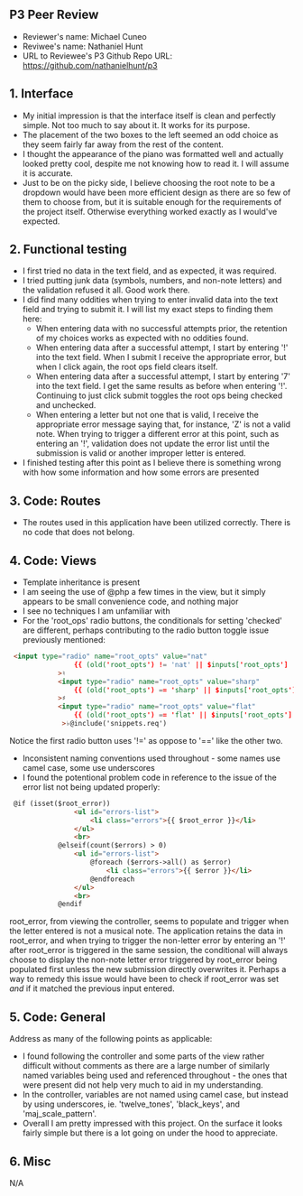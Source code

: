 ## P3 Peer Review

+ Reviewer's name: Michael Cuneo
+ Reviwee's name: Nathaniel Hunt
+ URL to Reviewee's P3 Github Repo URL: https://github.com/nathanielhunt/p3

## 1. Interface

+ My initial impression is that the interface itself is clean and perfectly simple. Not too much to say about it. It works for its purpose.
+ The placement of the two boxes to the left seemed an odd choice as they seem fairly far away from the rest of the content.
+ I thought the appearance of the piano was formatted well and actually looked pretty cool, despite me not knowing how to read it. I
will assume it is accurate.
+ Just to be on the picky side, I believe choosing the root note to be a dropdown would have been more efficient design as 
there are so few of them to choose from, but it is suitable enough for the requirements of the project itself. Otherwise everything
worked exactly as I would've expected.


## 2. Functional testing

+ I first tried no data in the text field, and as expected, it was required.
+ I tried putting junk data (symbols, numbers, and non-note letters) and the validation refused it all. Good work there.
+ I did find many oddities when trying to enter invalid data into the text field and trying to submit it. I will list my exact steps to
finding them here:
    + When entering data with no successful attempts prior, the retention of my choices works as expected with no oddities found.
    + When entering data after a successful attempt, I start by entering '!' into the text field. When I submit I receive the       appropriate error, but when I click again, the root ops field clears itself.
    + When entering data after a successful attempt, I start by entering '7' into the text field. I get the same results as before when
    entering '!'. Continuing to just click submit toggles the root ops being checked and unchecked.
    + When entering a letter but not one that is valid, I receive the appropriate error message saying that, for instance, 'Z' is not a valid note. When trying to trigger a different error at this point, such as entering an '!', validation does not update the error list until the submission is valid or another improper letter is entered.
+ I finished testing after this point as I believe there is something wrong with how some information and how some errors are
presented


## 3. Code: Routes
+ The routes used in this application have been utilized correctly. There is no code that does not belong.

## 4. Code: Views
+ Template inheritance is present
+ I am seeing the use of @php a few times in the view, but it simply appears to be small convenience code, and nothing major
+ I see no techniques I am unfamiliar with
+ For the 'root_ops' radio buttons, the conditionals for setting 'checked' are different, perhaps contributing to the radio button toggle issue previously mentioned:
```html
 <input type="radio" name="root_opts" value="nat"
                {{ (old('root_opts') != 'nat' || $inputs['root_opts'] != 'nat') ? 'checked' : '' }}
            >♮
            <input type="radio" name="root_opts" value="sharp"
                {{ (old('root_opts') == 'sharp' || $inputs['root_opts'] == 'sharp') ? 'checked' : ''  }}
            >♯
            <input type="radio" name="root_opts" value="flat"
                {{ (old('root_opts') == 'flat' || $inputs['root_opts'] == 'flat') ? 'checked' : ''  }}
             >♭@include('snippets.req')
```
Notice the first radio button uses '!=' as oppose to '==' like the other two.
+ Inconsistent naming conventions used throughout - some names use camel case, some use underscores
+ I found the potentional problem code in reference to the issue of the error list not being updated properly:
```html
 @if (isset($root_error))
                <ul id="errors-list">
                    <li class="errors">{{ $root_error }}</li>
                </ul>
                <br>
            @elseif(count($errors) > 0)
                <ul id="errors-list">
                    @foreach ($errors->all() as $error)
                        <li class="errors">{{ $error }}</li>
                    @endforeach
                </ul>
                <br>
            @endif
```
root_error, from viewing the controller, seems to populate and trigger when the letter entered is not a musical note. The application retains the data in root_error, and when trying to trigger the non-letter error by entering an '!' after root_error is triggered in the same session, the conditional will always choose to display the non-note letter error triggered by root_error being populated first unless the new submission directly overwrites it. Perhaps a way to remedy this issue would have been to check if root_error was set *and* if it matched the previous input entered.


## 5. Code: General
Address as many of the following points as applicable:

+ I found following the controller and some parts of the view rather difficult without comments as there are a large number of 
similarly named variables being used and referenced throughout - the ones that were present did not help very much to aid in my understanding.
+ In the controller, variables are not named using camel case, but instead by using underscores, ie. 'twelve_tones', 'black_keys', and 'maj_scale_pattern'.
+ Overall I am pretty impressed with this project. On the surface it looks fairly simple but there is a lot going on under the hood to
appreciate.

## 6. Misc
N/A
